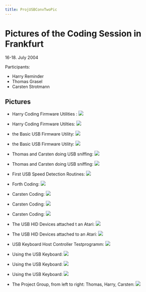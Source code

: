 ```yaml
---
title: ProjUSBConvTwoPic
---
```

# Pictures of the Coding Session in Frankfurt  
  
16-18. July 2004  
  
Participants:  
- Harry Reminder  
- Thomas Grasel  
- Carsten Strotmann  
  
## Pictures  
  
- Harry Coding Firmware Utilities :  ![](attachments/Harry_Coding.jpg)  
  
- Harry Coding Firmware Utilties:  ![](attachments/Harry_Coding2.jpg)  
  
- the Basic USB Firmware Utility:  ![](attachments/Basic_USB_Pgm.jpg)  
  
- the Basic USB Firmware Utility:  ![](attachments/Basic_USB_Pgm2.jpg)  
  
- Thomas and Carsten doing USB sniffing:  ![](attachments/Thmoas_Carsten_USB_Sniff.jpg)  
  
- Thomas and Carsten doing USB sniffing:  ![](attachments/Thomas_Carsten_USB_Sniffing2.jpg)  
  
- First USB Speed Detection Routines:  ![](attachments/First_Speed_Detection.jpg)  
  
- Forth Coding:  ![](attachments/Carsten_Forth_Coding.jpg)  
  
- Carsten Coding:  ![](attachments/Carsten_Coding2.jpg)  
  
- Carsten Coding:  ![](attachments/Carsten_Coding3.jpg)  
  
- Carsten Coding:  ![](attachments/Carsten_Coding4.jpg)  
  
- The USB HID Devices attached t an Atari:  ![](attachments/USB_HID_Devices.jpg)  
  
- The USB HID Devices attached to an Atari:  ![](attachments/HID_Devices2.jpg)  
  
- USB Keyboard Host Controller Testprogramm:  ![](attachments/USB_Keyboard_HC_Testpgm.jpg)  
  
- Using the USB Keyboard:  ![](attachments/Unsing_the_USB_Keyboard.jpg)  
  
- Using the USB Keyboard:  ![](attachments/Using_USB_Keyboard2.jpg)  
  
- Using the USB Keyboard:  ![](attachments/Using_USB_Keyboard3.jpg)  
  
- The Project Group, from left to right: Thomas, Harry, Carsten:  ![](attachments/Group.jpg)  
  
  
  
  
  
  
  
  
  
  
  
  
  
  
  
  
  
  
